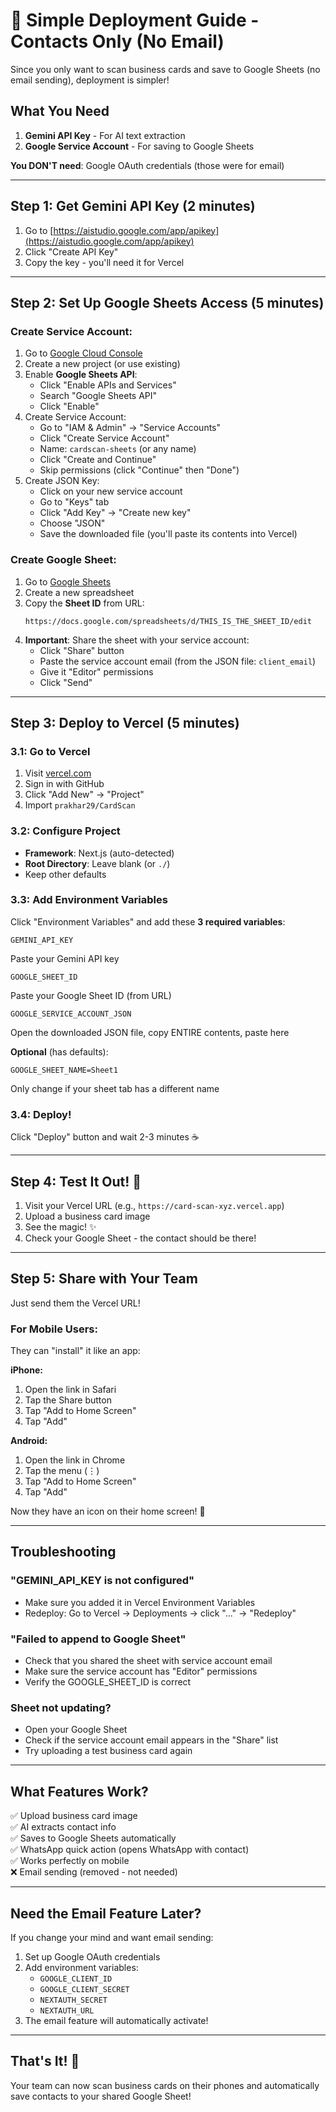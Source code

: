 # 🚀 Simple Deployment Guide - Contacts Only (No Email)

Since you only want to scan business cards and save to Google Sheets (no email sending), deployment is simpler!

## What You Need

1. **Gemini API Key** - For AI text extraction
2. **Google Service Account** - For saving to Google Sheets

**You DON'T need**: Google OAuth credentials (those were for email)

---

## Step 1: Get Gemini API Key (2 minutes)

1. Go to [https://aistudio.google.com/app/apikey](https://aistudio.google.com/app/apikey)
2. Click "Create API Key"
3. Copy the key - you'll need it for Vercel

---

## Step 2: Set Up Google Sheets Access (5 minutes)

### Create Service Account:

1. Go to [Google Cloud Console](https://console.cloud.google.com)
2. Create a new project (or use existing)
3. Enable **Google Sheets API**:
   - Click "Enable APIs and Services"
   - Search "Google Sheets API"
   - Click "Enable"
4. Create Service Account:
   - Go to "IAM & Admin" → "Service Accounts"
   - Click "Create Service Account"
   - Name: `cardscan-sheets` (or any name)
   - Click "Create and Continue"
   - Skip permissions (click "Continue" then "Done")
5. Create JSON Key:
   - Click on your new service account
   - Go to "Keys" tab
   - Click "Add Key" → "Create new key"
   - Choose "JSON"
   - Save the downloaded file (you'll paste its contents into Vercel)

### Create Google Sheet:

1. Go to [Google Sheets](https://sheets.google.com)
2. Create a new spreadsheet
3. Copy the **Sheet ID** from URL:
   ```
   https://docs.google.com/spreadsheets/d/THIS_IS_THE_SHEET_ID/edit
   ```
4. **Important**: Share the sheet with your service account:
   - Click "Share" button
   - Paste the service account email (from the JSON file: `client_email`)
   - Give it "Editor" permissions
   - Click "Send"

---

## Step 3: Deploy to Vercel (5 minutes)

### 3.1: Go to Vercel

1. Visit [vercel.com](https://vercel.com)
2. Sign in with GitHub
3. Click "Add New" → "Project"
4. Import `prakhar29/CardScan`

### 3.2: Configure Project

- **Framework**: Next.js (auto-detected)
- **Root Directory**: Leave blank (or `./`)
- Keep other defaults

### 3.3: Add Environment Variables

Click "Environment Variables" and add these **3 required variables**:

```
GEMINI_API_KEY
```
Paste your Gemini API key

```
GOOGLE_SHEET_ID
```
Paste your Google Sheet ID (from URL)

```
GOOGLE_SERVICE_ACCOUNT_JSON
```
Open the downloaded JSON file, copy ENTIRE contents, paste here

**Optional** (has defaults):
```
GOOGLE_SHEET_NAME=Sheet1
```
Only change if your sheet tab has a different name

### 3.4: Deploy!

Click "Deploy" button and wait 2-3 minutes ☕

---

## Step 4: Test It Out! 📱

1. Visit your Vercel URL (e.g., `https://card-scan-xyz.vercel.app`)
2. Upload a business card image
3. See the magic! ✨
4. Check your Google Sheet - the contact should be there!

---

## Step 5: Share with Your Team

Just send them the Vercel URL!

### For Mobile Users:

They can "install" it like an app:

**iPhone:**
1. Open the link in Safari
2. Tap the Share button
3. Tap "Add to Home Screen"
4. Tap "Add"

**Android:**
1. Open the link in Chrome
2. Tap the menu (⋮)
3. Tap "Add to Home Screen"
4. Tap "Add"

Now they have an icon on their home screen! 📱

---

## Troubleshooting

### "GEMINI_API_KEY is not configured"
- Make sure you added it in Vercel Environment Variables
- Redeploy: Go to Vercel → Deployments → click "..." → "Redeploy"

### "Failed to append to Google Sheet"
- Check that you shared the sheet with service account email
- Make sure the service account has "Editor" permissions
- Verify the GOOGLE_SHEET_ID is correct

### Sheet not updating?
- Open your Google Sheet
- Check if the service account email appears in the "Share" list
- Try uploading a test business card again

---

## What Features Work?

✅ Upload business card image  
✅ AI extracts contact info  
✅ Saves to Google Sheets automatically  
✅ WhatsApp quick action (opens WhatsApp with contact)  
✅ Works perfectly on mobile  
❌ Email sending (removed - not needed)

---

## Need the Email Feature Later?

If you change your mind and want email sending:
1. Set up Google OAuth credentials
2. Add environment variables:
   - `GOOGLE_CLIENT_ID`
   - `GOOGLE_CLIENT_SECRET`
   - `NEXTAUTH_SECRET`
   - `NEXTAUTH_URL`
3. The email feature will automatically activate!

---

## That's It! 🎉

Your team can now scan business cards on their phones and automatically save contacts to your shared Google Sheet!

